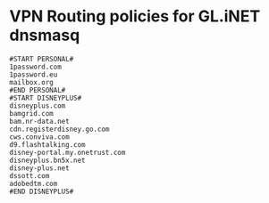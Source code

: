 # VPN Routing policies for GL.iNET dnsmasq

```plain
#START PERSONAL#
1password.com
1password.eu
mailbox.org
#END PERSONAL#
#START DISNEYPLUS#
disneyplus.com
bamgrid.com
bam.nr-data.net
cdn.registerdisney.go.com
cws.conviva.com
d9.flashtalking.com
disney-portal.my.onetrust.com
disneyplus.bn5x.net
disney-plus.net
dssott.com
adobedtm.com
#END DISNEYPLUS#
```

